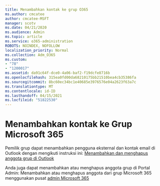 ```yaml
---
title: Menambahkan kontak ke grup O365
ms.author: cmcatee
author: cmcatee-MSFT
manager: scotv
ms.date: 04/21/2020
ms.audience: Admin
ms.topic: article
ms.service: o365-administration
ROBOTS: NOINDEX, NOFOLLOW
localization_priority: Normal
ms.collection: Adm_O365
ms.custom:
- "78"
- "1200017"
ms.assetid: da91c64f-dce0-4a06-baf2-f19dcfe8716b
ms.openlocfilehash: 315ea0fd00da68210175bb21510bea4cb35386fa
ms.sourcegitcommit: 8bc60ec34bc1e40685e3976576e04a2623f63a7c
ms.translationtype: MT
ms.contentlocale: id-ID
ms.lasthandoff: 04/15/2021
ms.locfileid: "51822530"
---
```

# <a name="add-contacts-to-a-microsoft-365-group"></a>Menambahkan kontak ke Grup Microsoft 365

Pemilik grup dapat menambahkan pengguna eksternal dan kontak email di Outlook dengan mengikuti instruksi ini: [Menambahkan dan menghapus anggota grup di Outlook](https://support.office.com/article/3b650f4a-5c9b-4f94-a1bb-0cca4b1091de?wt.mc_id=add_contacts_group.aspx)
  
Anda juga dapat menambahkan atau menghapus anggota grup di Portal Admin: Menambahkan atau menghapus anggota dari grup Microsoft 365 menggunakan pusat [admin Microsoft 365](https://docs.microsoft.com/microsoft-365/admin/create-groups/add-or-remove-members-from-groups)